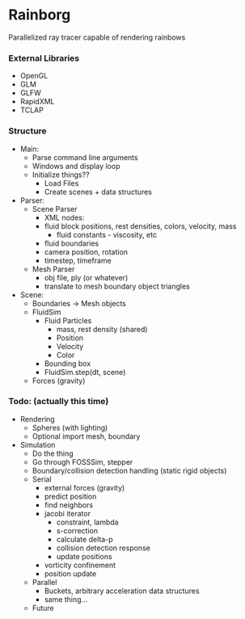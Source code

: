 # Rainborg
Parallelized ray tracer capable of rendering rainbows

### External Libraries
- OpenGL
- GLM
- GLFW
- RapidXML
- TCLAP

### Structure
- Main: 
    + Parse command line arguments
    + Windows and display loop
    + Initialize things?? 
        - Load Files
        - Create scenes + data structures
- Parser: 
    + Scene Parser
        - XML nodes: 
        - fluid block positions, rest densities, colors, velocity, mass
            * fluid constants - viscosity, etc
        - fluid boundaries
        - camera position, rotation
        - timestep, timeframe
    + Mesh Parser
        - obj file, ply (or whatever)
        - translate to mesh boundary object triangles
- Scene: 
    + Boundaries -> Mesh objects
    + FluidSim
        - Fluid Particles
            - mass, rest density (shared)
            - Position
            - Velocity
            - Color
        - Bounding box
        - FluidSim.step(dt, scene)
    + Forces (gravity)

       

### Todo: (actually this time)

- Rendering
    + Spheres (with lighting)
    + Optional import mesh, boundary
- Simulation
    + Do the thing
    + Go through FOSSSim, stepper
    + Boundary/collision detection handling (static rigid objects)
    + Serial
        * external forces (gravity)
        * predict position
        * find neighbors
        * jacobi iterator
            - constraint, lambda
            - s-correction
            - calculate delta-p
            - collision detection response
            - update positions
        * vorticity confinement
        * position update
    + Parallel
        * Buckets, arbitrary acceleration data structures
        * same thing...
    + Future

